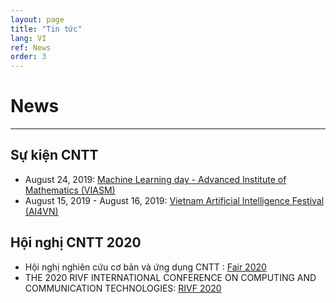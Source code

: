 ```yaml
---
layout: page
title: "Tin tức"
lang: VI
ref: News
order: 3
---
```

# News
---

## Sự kiện CNTT
* August 24, 2019: [Machine Learning day - Advanced Institute of Mathematics (VIASM)](https://viasm.edu.vn/hdkh/machine-learning-day)
* August 15, 2019 - August 16, 2019: [Vietnam Artificial Intelligence Festival (AI4VN)](https://ai4vn.vnexpress.net)
## Hội nghị CNTT 2020
* Hội nghị nghiên cứu cơ bản và ứng dụng CNTT : [Fair 2020](http://fair.conf.vn/)
* THE 2020 RIVF INTERNATIONAL CONFERENCE ON COMPUTING AND COMMUNICATION TECHNOLOGIES: [RIVF 2020](https://rivf2020.rmit.edu.vn/)
